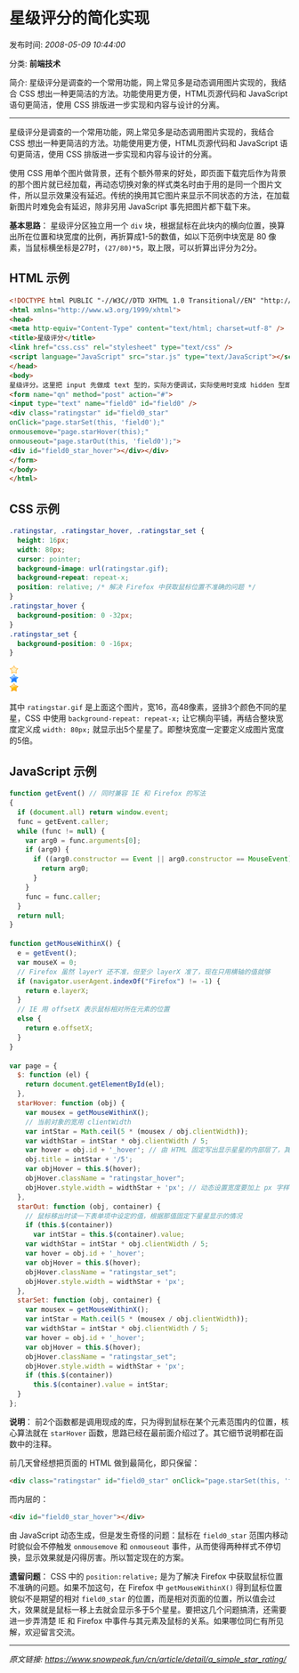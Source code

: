 # 星级评分的简化实现

发布时间: *2008-05-09 10:44:00*

分类: __前端技术__

简介: 星级评分是调查的一个常用功能，网上常见多是动态调用图片实现的，我结合 CSS 想出一种更简洁的方法。功能使用更方便，HTML页源代码和 JavaScript 语句更简洁，使用 CSS 排版进一步实现和内容与设计的分离。

---------

星级评分是调查的一个常用功能，网上常见多是动态调用图片实现的，我结合 CSS 想出一种更简洁的方法。功能使用更方便，HTML页源代码和 JavaScript 语句更简洁，使用 CSS 排版进一步实现和内容与设计的分离。

使用 CSS 用单个图片做背景，还有个额外带来的好处，即页面下载完后作为背景的那个图片就已经加载，再动态切换对象的样式类名时由于用的是同一个图片文件，所以显示效果没有延迟。传统的换用其它图片来显示不同状态的方法，在加载新图片时难免会有延迟，除非另用 JavaScript 事先把图片都下载下来。

**基本思路**：
星级评分区独立用一个 `div` 块，根据鼠标在此块内的横向位置，换算出所在位置和块宽度的比例，再折算成1-5的数值，如以下范例中块宽是 80 像素，当鼠标横坐标是27时，`(27/80)*5`，取上限，可以折算出评分为2分。

## HTML 示例

```html
<!DOCTYPE html PUBLIC "-//W3C//DTD XHTML 1.0 Transitional//EN" "http://www.w3.org/TR/xhtml1/DTD/xhtml1-transitional.dtd">
<html xmlns="http://www.w3.org/1999/xhtml">
<head>
<meta http-equiv="Content-Type" content="text/html; charset=utf-8" />
<title>星级评分</title>
<link href="css.css" rel="stylesheet" type="text/css" />
<script language="JavaScript" src="star.js" type="text/JavaScript"></script>
</head>
<body>
星级评分。这里把 input 先做成 text 型的，实际方便调试，实际使用时变成 hidden 型即可。
<form name="qn" method="post" action="#">
<input type="text" name="field0" id="field0" />
<div class="ratingstar" id="field0_star"
onClick="page.starSet(this, 'field0');"
onmousemove="page.starHover(this);"
onmouseout="page.starOut(this, 'field0');">
<div id="field0_star_hover"></div></div>
</form>
</body>
</html>
```

## CSS 示例

```css
.ratingstar, .ratingstar_hover, .ratingstar_set {
  height: 16px;
  width: 80px;
  cursor: pointer;
  background-image: url(ratingstar.gif);
  background-repeat: repeat-x;
  position: relative; /* 解决 Firefox 中获取鼠标位置不准确的问题 */
}
.ratingstar_hover {
  background-position: 0 -32px;
}
.ratingstar_set {
  background-position: 0 -16px;
}
```

![ratingstar.gif](../assets/img/20080509_a_simple_01.gif)

其中 `ratingstar.gif` 是上面这个图片，宽16，高48像素，竖排3个颜色不同的星星，CSS 中使用 `background-repeat: repeat-x;` 让它横向平铺，再结合整块宽度定义成 `width: 80px;` 就显示出5个星星了。即整块宽度一定要定义成图片宽度的5倍。

## JavaScript 示例

```javascript
function getEvent() // 同时兼容 IE 和 Firefox 的写法
{
  if (document.all) return window.event;
  func = getEvent.caller;
  while (func != null) {
    var arg0 = func.arguments[0];
    if (arg0) {
      if ((arg0.constructor == Event || arg0.constructor == MouseEvent) || (typeof(arg0) == "object" && arg0.preventDefault && arg0.stopPropagation)) {
        return arg0;
      }
    }
    func = func.caller;
  }
  return null;
}

function getMouseWithinX() {
  e = getEvent();
  var mouseX = 0;
  // Firefox 虽然 layerY 还不准，但至少 layerX 准了，现在只用横轴的值就够
  if (navigator.userAgent.indexOf("Firefox") != -1) {
    return e.layerX;
  }
  // IE 用 offsetX 表示鼠标相对所在元素的位置
  else {
    return e.offsetX;
  }
}

var page = {
  $: function (el) {
    return document.getElementById(el);
  },
  starHover: function (obj) {
    var mousex = getMouseWithinX();
    // 当前对象的宽用 clientWidth
    var intStar = Math.ceil(5 * (mousex / obj.clientWidth));
    var widthStar = intStar * obj.clientWidth / 5;
    var hover = obj.id + '_hover'; // 由 HTML 固定写出显示星星的内部层了，其名字是外部层 id 加 _hover
    obj.title = intStar + '/5';
    var objHover = this.$(hover);
    objHover.className = "ratingstar_hover";
    objHover.style.width = widthStar + 'px'; // 动态设置宽度要加上 px 字样！
  },
  starOut: function (obj, container) {
    // 鼠标移出时读一下表单项中设定的值，根据那值固定下星星显示的情况
    if (this.$(container))
      var intStar = this.$(container).value;
    var widthStar = intStar * obj.clientWidth / 5;
    var hover = obj.id + '_hover';
    var objHover = this.$(hover);
    objHover.className = "ratingstar_set";
    objHover.style.width = widthStar + 'px';
  },
  starSet: function (obj, container) {
    var mousex = getMouseWithinX();
    var intStar = Math.ceil(5 * (mousex / obj.clientWidth));
    var widthStar = intStar * obj.clientWidth / 5;
    var hover = obj.id + '_hover';
    var objHover = this.$(hover);
    objHover.className = "ratingstar_set";
    objHover.style.width = widthStar + 'px';
    if (this.$(container))
      this.$(container).value = intStar;
  }
};
```

**说明**：
前2个函数都是调用现成的库，只为得到鼠标在某个元素范围内的位置，核心算法就在 `starHover` 函数，思路已经在最前面介绍过了。其它细节说明都在函数中的注释。

前几天曾经想把页面的 HTML 做到最简化，即只保留：

```html
<div class="ratingstar" id="field0_star" onClick="page.starSet(this, 'field0');" onmousemove="page.starHover(this);" onmouseout="page.starOut(this, 'field0');"></div>
```

而内层的：

```html
<div id="field0_star_hover"></div>
```

由 JavaScript 动态生成，但是发生奇怪的问题：鼠标在 `field0_star` 范围内移动时貌似会不停触发 `onmousemove` 和 `onmouseout` 事件，从而使得两种样式不停切换，显示效果就是闪得厉害。所以暂定现在的方案。

**遗留问题**：
CSS 中的 `position:relative;` 是为了解决 Firefox 中获取鼠标位置不准确的问题。如果不加这句，在 Firefox 中 `getMouseWithinX()` 得到鼠标位置貌似不是期望的相对 `field0_star` 的位置，而是相对页面的位置，所以值会过大，效果就是鼠标一移上去就会显示多于5个星星。要把这几个问题搞清，还需要进一步弄清楚 IE 和 Firefox 中事件与其元素及鼠标的关系。如果哪位同仁有所见解，欢迎留言交流。

---
*原文链接: https://www.snowpeak.fun/cn/article/detail/a_simple_star_rating/*
